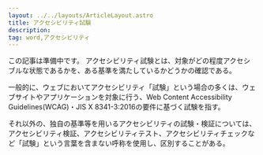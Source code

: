 ```yaml
---
layout: ../../layouts/ArticleLayout.astro
title: アクセシビリティ試験
description:
tag: word,アクセシビリティ
---
```


この記事は準備中です。
アクセシビリティ試験とは、対象がどの程度アクセシブルな状態であるかを、ある基準を満たしているかどうかの確認である。

一般的に、ウェブにおいてアクセシビリティ「試験」という場合の多くは、ウェブサイトやアプリケーションを対象に行う、Web Content Accessibility Guidelines(WCAG)・JIS X 8341-3:2016の要件に基づく試験を指す。

それ以外の、独自の基準等を用いるアクセシビリティの試験・検証については、アクセシビリティ検証、アクセシビリティテスト、アクセシビリティチェックなど「試験」という言葉を含まない呼称を使用し、区別することがある。

